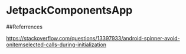 # JetpackComponentsApp

##Referrences

https://stackoverflow.com/questions/13397933/android-spinner-avoid-onitemselected-calls-during-initialization
